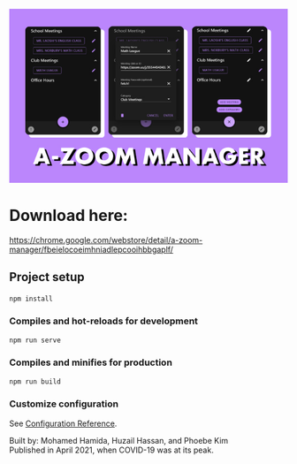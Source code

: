 ![Banner Logo](/unnamed.jpg)

# Download here:
https://chrome.google.com/webstore/detail/a-zoom-manager/fbeielocoeimhniadlepcooihbbgaplf/







## Project setup
```
npm install
```

### Compiles and hot-reloads for development
```
npm run serve
```

### Compiles and minifies for production
```
npm run build
```

### Customize configuration
See [Configuration Reference](https://cli.vuejs.org/config/).

Built by: Mohamed Hamida, Huzail Hassan, and Phoebe Kim   
Published in April 2021, when COVID-19 was at its peak. 
